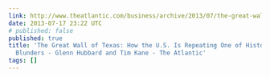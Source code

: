 ```yaml
---
link: http://www.theatlantic.com/business/archive/2013/07/the-great-wall-of-texas-how-the-us-is-repeating-one-of-historys-great-blunders/277617/
date: 2013-07-17 23:22 UTC
# published: false
published: true
title: 'The Great Wall of Texas: How the U.S. Is Repeating One of History''s Great
  Blunders - Glenn Hubbard and Tim Kane - The Atlantic'
tags: []
---
```



